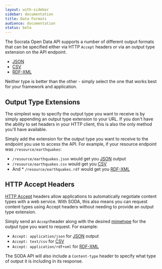 ```yaml
---
layout: with-sidebar
sidebar: documentation 
title: Data Formats
audience: documentation
status: beta
---
```


The Socrata Open Data API supports a number of different output formats that can be specified either via HTTP `Accept` headers or via an output type extension on the API endpoint.

* [JSON](/docs/formats/json.hml)
* [CSV](/docs/formats/csv.html)
* [RDF-XML](/docs/formats/rdf-xml.html)

Neither type is better than the other - simply select the one that works best for your framework and application.

## Output Type Extensions

The simplest way to specify the output type you want to receive is by simply appending an output type extension to your URL. If you don't have the ability to set headers in your HTTP client, this is also the only method you'll have available.

Simply add the extension for the output type you want to receive to the endpoint you use to access the API. For example, if your resource endpoint was `/resource/earthquakes`:

* `/resource/earthquakes.json` would get you [JSON](/docs/formats/json.html) output
* `/resource/earthquakes.csv` would get you [CSV](/docs/formats/csv.html)
* And * `/resource/earthquakes.rdf` would get you [RDF-XML](/docs/formats/rdf-xml.html)

## HTTP Accept Headers

[HTTP Accept](http://www.w3.org/Protocols/rfc2616/rfc2616-sec14.html) headers allow applications to automatically negotiate content types with a web service. With SODA, this also means you can request content types using Accept headers without needing to provide an output type extension.

Simply send an `Accept`header along with the desired [mimetype](http://en.wikipedia.org/wiki/Internet_media_type) for the output type you want to request. For example:

* `Accept: application/json` for [JSON](/docs/formats/json.html) output
* `Accept: text/csv` for [CSV](/docs/formats/csv.html)
*  `Accept: application/rdf+xml` for [RDF-XML](/docs/formats/rdf-xml.html)

The SODA API will also include a `Content-type` header to specify what type of output it is including in its response.
